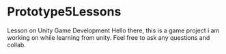 # Prototype5Lessons
Lesson on Unity Game Development
Hello there, this is a game project i am working on while learning from unity. 
Feel free to ask any questions and collab. 
